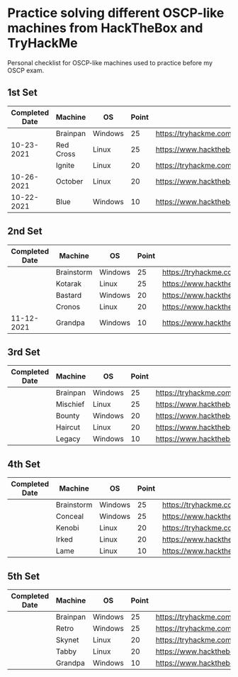 # Practice solving different OSCP-like machines from HackTheBox and TryHackMe

Personal checklist for OSCP-like machines used to practice before my OSCP exam.

## 1st Set
| Completed Date | Machine | OS | Point | Link |
| --- | --- | --- | --- | --- |
|  | Brainpan | Windows | 25 | https://tryhackme.com/room/brainpan |
| 10-23-2021 | Red Cross | Linux | 25 | https://www.hackthebox.eu/home/machines/profile/162 |
|  | Ignite | Linux | 20 | https://tryhackme.com/room/ignite |
| 10-26-2021 | October | Linux | 20 | https://www.hackthebox.eu/home/machines/profile/15 |
| 10-22-2021 | Blue | Windows | 10 | https://www.hackthebox.eu/home/machines/profile/51 |


## 2nd Set
| Completed Date | Machine | OS | Point | Link |
| --- | --- | --- | --- | --- |
|  | Brainstorm | Windows | 25 | https://tryhackme.com/room/brainstorm |
|  | Kotarak | Linux | 25 | https://www.hackthebox.eu/home/machines/profile/101 |
|  | Bastard | Windows | 20 | https://www.hackthebox.eu/home/machines/profile/7 |
|  | Cronos | Linux | 20 | https://www.hackthebox.eu/home/machines/profile/11 |
| 11-12-2021 | Grandpa | Windows | 10 | https://www.hackthebox.eu/home/machines/profile/13 |

## 3rd Set
| Completed Date | Machine | OS | Point | Link |
| --- | --- | --- | --- | --- |
|  | Brainpan | Windows | 25 | https://tryhackme.com/room/brainpan |
|  | Mischief | Linux | 25 | https://www.hackthebox.eu/home/machines/profile/145 |
|  | Bounty | Windows | 20 | https://www.hackthebox.eu/home/machines/profile/142 |
|  | Haircut | Linux | 20 | https://www.hackthebox.eu/home/machines/profile/21 |
|  | Legacy | Windows | 10 | https://www.hackthebox.eu/home/machines/profile/2 |

## 4th Set
| Completed Date | Machine | OS | Point | Link |
| --- | --- | --- | --- | --- |
|  | Brainstorm | Windows | 25 | https://tryhackme.com/room/brainstorm |
|  | Conceal | Windows | 25 | https://www.hackthebox.eu/home/machines/profile/168 |
|  | Kenobi | Linux | 20 | https://tryhackme.com/room/kenobi |
|  | Irked | Linux | 20 | https://www.hackthebox.eu/home/machines/profile/163 |
|  | Lame | Linux | 10 | https://www.hackthebox.eu/home/machines/profile/1 |

## 5th Set
| Completed Date | Machine | OS | Point | Link |
| --- | --- | --- | --- | --- |
|  | Brainpan | Windows | 25 | https://tryhackme.com/room/brainpan |
|  | Retro | Windows | 25 | https://tryhackme.com/room/retro |
|  | Skynet | Linux | 20 | https://tryhackme.com/room/skynet |
|  | Tabby | Linux | 20 | https://www.hackthebox.eu/home/machines/profile/259 |
|  | Grandpa | Windows | 10 | https://www.hackthebox.eu/home/machines/profile/13 |
